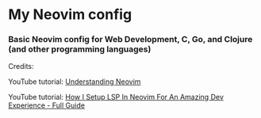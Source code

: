 # My Neovim config

### Basic Neovim config for Web Development, C, Go, and Clojure (and other programming languages)

Credits:

YouTube tutorial: [Understanding Neovim](https://www.youtube.com/playlist?list=PLx2ksyallYzW4WNYHD9xOFrPRYGlntAft)

YouTube tutorial: [How I Setup LSP In Neovim For An Amazing Dev Experience - Full Guide](https://www.youtube.com/watch?v=NL8D8EkphUw)
